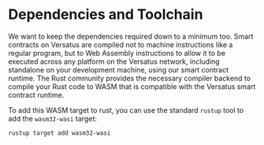 # Dependencies and Toolchain

We want to keep the dependencies required down to a minimum too. Smart contracts on Versatus are compiled not to machine instructions like a regular program, but to Web Assembly instructions to allow it to be executed across any platform on the Versatus network, including standalone on your development machine, using our smart contract runtime. The Rust community provides the necessary compiler backend to compile your Rust code to WASM that is compatible with the Versatus smart contract runtime.

To add this WASM target to rust, you can use the standard `rustup` tool to add the `wasm32-wasi` target:

```shell
rustup target add wasm32-wasi
```
